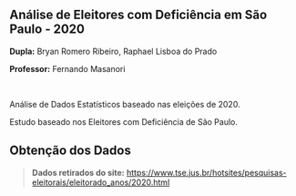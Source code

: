## Análise de Eleitores com Deficiência em São Paulo - 2020

**Dupla:** Bryan Romero Ribeiro, Raphael Lisboa do Prado

**Professor:** Fernando Masanori

<br>

Análise de Dados Estatísticos baseado nas eleições de 2020.

Estudo baseado nos Eleitores com Deficiência de São Paulo.


## Obtenção dos Dados

> **Dados retirados do site:** https://www.tse.jus.br/hotsites/pesquisas-eleitorais/eleitorado_anos/2020.html
